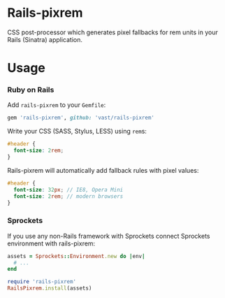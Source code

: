 Rails-pixrem
==================================================================

CSS post-processor which generates pixel fallbacks for rem units
in your Rails (Sinatra) application.


Usage
===================================================================

### Ruby on Rails

Add `rails-pixrem` to your `Gemfile`:

```ruby
gem 'rails-pixrem', github: 'vast/rails-pixrem'
```

Write your CSS (SASS, Stylus, LESS) using `rem`s:

```scss
#header {
  font-size: 2rem;
}
```

Rails-pixrem will automatically add fallback rules with pixel values:

```scss
#header {
  font-size: 32px; // IE8, Opera Mini
  font-size: 2rem; // modern browsers
}
```


### Sprockets

If you use any non-Rails framework with Sprockets connect Sprockets environment
with rails-pixrem:


```ruby
assets = Sprockets::Environment.new do |env|
  # ...
end

require 'rails-pixrem'
RailsPixrem.install(assets)
```
